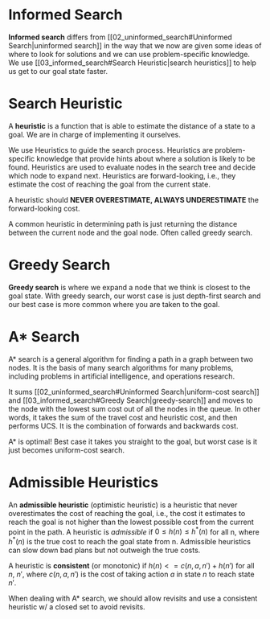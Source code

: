# Informed Search

**Informed search** differs from [[02_uninformed_search#Uninformed Search|uninformed search]] in the way that we now are given some ideas of where to look for solutions and we can use problem-specific knowledge. We use [[03_informed_search#Search Heuristic|search heuristics]] to help us get to our goal state faster. 

# Search Heuristic
A **heuristic** is a function that is able to estimate the distance of a state to a goal. We are in charge of implementing it ourselves. 

We use Heuristics to guide the search process. Heuristics are problem-specific knowledge that provide hints about where a solution is likely to be found. Heuristics are used to evaluate nodes in the search tree and decide which node to expand next.
Heuristics are forward-looking, i.e., they estimate the cost of reaching the goal from the current state. 

A heuristic should **NEVER OVERESTIMATE, ALWAYS UNDERESTIMATE** the forward-looking cost. 

A common heuristic in determining path is just returning the distance between the current node and the goal node. Often called greedy search.

# Greedy Search

**Greedy search** is where we expand a node that we think is closest to the goal state. With greedy search, our worst case is just depth-first search and our best case is more common where you are taken to the goal.

# A\* Search

A\* search is a general algorithm for finding a path in a graph between two nodes. It is the basis of many search algorithms for many problems, including problems in artificial intelligence, and operations research.

It sums [[02_uninformed_search#Uninformed Search|uniform-cost search]] and [[03_informed_search#Greedy Search|greedy-search]] and moves to the node with the lowest sum cost out of all the nodes in the queue. In other words, it takes the sum of the travel cost and heuristic cost, and then performs UCS. It is the combination of forwards and backwards cost. 

A\* is optimal! Best case it takes you straight to the goal, but worst case is it just becomes uniform-cost search.

# Admissible Heuristics

An **admissible heuristic** (optimistic heuristic) is a heuristic that never overestimates the cost of reaching the goal, i.e., the cost it estimates to reach the goal is not higher than the lowest possible cost from the current point in the path. A heuristic is *admissible* if $0\leq h(n) \leq h^*(n)$ for all n, where $h^*(n)$ is the true cost to reach the goal state from n.
Admissible heuristics can slow down bad plans but not outweigh the true costs. 

A heuristic is **consistent** (or monotonic) if $h(n) <= c(n, a, n') + h(n')$ for all $n$, $n'$, where $c(n, a, n')$ is the cost of taking action $a$ in state $n$ to reach state $n'$.

When dealing with A* search, we should allow revisits and use a consistent heuristic w/ a closed set to avoid revisits. 
